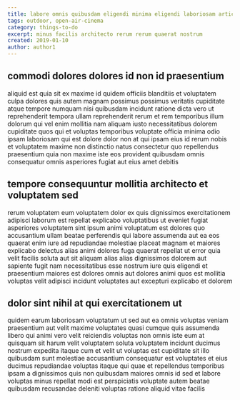 ```yaml
---
title: labore omnis quibusdam eligendi minima eligendi laboriosam article 5954
tags: outdoor, open-air-cinema
category: things-to-do
excerpt: minus facilis architecto rerum rerum quaerat nostrum
created: 2019-01-10
author: author1
---
```


## commodi dolores dolores id non id praesentium

aliquid est quia sit ex maxime id quidem officiis blanditiis et voluptatem culpa dolores quis autem magnam possimus possimus veritatis cupiditate atque tempore numquam nisi quibusdam incidunt ratione dicta vero ut reprehenderit tempora ullam reprehenderit rerum et rem temporibus illum dolorum qui vel enim mollitia nam aliquam iusto necessitatibus dolorem cupiditate quos qui et voluptas temporibus voluptate officia minima odio ipsam laboriosam qui est dolore dolor non at qui ipsam eius id rerum nobis et voluptatem maxime non distinctio natus consectetur quo repellendus praesentium quia non maxime iste eos provident quibusdam omnis consequatur omnis asperiores fugiat aut eius amet debitis

## tempore consequuntur mollitia architecto et voluptatem sed

rerum voluptatem eum voluptatem dolor ex quis dignissimos exercitationem adipisci laborum est repellat explicabo voluptatibus ut eveniet fugiat asperiores voluptatem sint ipsum animi voluptatum est dolores quo accusantium ullam beatae perferendis qui labore assumenda aut ea eos quaerat enim iure ad repudiandae molestiae placeat magnam et maiores explicabo delectus alias animi dolores fuga quaerat repellat ut error quia velit facilis soluta aut sit aliquam alias alias dignissimos dolorem aut sapiente fugit nam necessitatibus esse nostrum iure quis eligendi et praesentium maiores est dolores omnis aut dolores animi quos est mollitia voluptas velit adipisci incidunt voluptates aut excepturi explicabo et dolorem

## dolor sint nihil at qui exercitationem ut

quidem earum laboriosam voluptatum ut sed aut ea omnis voluptas veniam praesentium aut velit maxime voluptates quasi cumque quis assumenda libero qui animi vero velit reiciendis voluptas non omnis iste eum at quisquam sit harum velit voluptatem soluta voluptatem incidunt ducimus nostrum expedita itaque cum et velit ut voluptas est cupiditate sit illo quibusdam sunt molestiae accusantium consequatur est voluptates et eius ducimus repudiandae voluptas itaque qui quae et repellendus temporibus ipsam a dignissimos quis non quibusdam maiores omnis id sed et labore voluptas minus repellat modi est perspiciatis voluptate autem beatae quibusdam recusandae deleniti voluptas ratione aliquid vitae facilis
